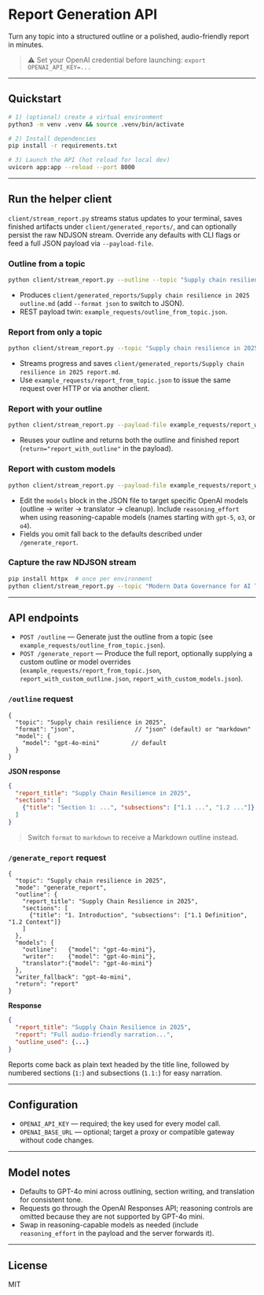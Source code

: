 # Report Generation API

Turn any topic into a structured outline or a polished, audio-friendly report in minutes.

> ⚠️ Set your OpenAI credential before launching: `export OPENAI_API_KEY=...`

---

## Quickstart

```bash
# 1) (optional) create a virtual environment
python3 -m venv .venv && source .venv/bin/activate

# 2) Install dependencies
pip install -r requirements.txt

# 3) Launch the API (hot reload for local dev)
uvicorn app:app --reload --port 8000
```

---

## Run the helper client

`client/stream_report.py` streams status updates to your terminal, saves finished artifacts under `client/generated_reports/`, and can optionally persist the raw NDJSON stream. Override any defaults with CLI flags or feed a full JSON payload via `--payload-file`.

### Outline from a topic

```bash
python client/stream_report.py --outline --topic "Supply chain resilience in 2025"
```

- Produces `client/generated_reports/Supply chain resilience in 2025 outline.md` (add `--format json` to switch to JSON).
- REST payload twin: `example_requests/outline_from_topic.json`.

### Report from only a topic

```bash
python client/stream_report.py --topic "Supply chain resilience in 2025" --show-progress
```

- Streams progress and saves `client/generated_reports/Supply chain resilience in 2025 report.md`.
- Use `example_requests/report_from_topic.json` to issue the same request over HTTP or via another client.

### Report with your outline

```bash
python client/stream_report.py --payload-file example_requests/report_with_custom_outline.json --show-progress
```

- Reuses your outline and returns both the outline and finished report (`return="report_with_outline"` in the payload).

### Report with custom models

```bash
python client/stream_report.py --payload-file example_requests/report_with_custom_models.json --show-progress
```

- Edit the `models` block in the JSON file to target specific OpenAI models (outline → writer → translator → cleanup). Include `reasoning_effort` when using reasoning-capable models (names starting with `gpt-5`, `o3`, or `o4`).
- Fields you omit fall back to the defaults described under `/generate_report`.

### Capture the raw NDJSON stream

```bash
pip install httpx  # once per environment
python client/stream_report.py --topic "Modern Data Governance for AI Teams" --show-progress --raw-stream run.ndjson
```

---

## API endpoints

- `POST /outline` — Generate just the outline from a topic (see `example_requests/outline_from_topic.json`).
- `POST /generate_report` — Produce the full report, optionally supplying a custom outline or model overrides (`example_requests/report_from_topic.json`, `report_with_custom_outline.json`, `report_with_custom_models.json`).

### `/outline` request

```jsonc
{
  "topic": "Supply chain resilience in 2025",
  "format": "json",                 // "json" (default) or "markdown"
  "model": {
    "model": "gpt-4o-mini"         // default
  }
}
```

**JSON response**

```json
{
  "report_title": "Supply Chain Resilience in 2025",
  "sections": [
    {"title": "Section 1: ...", "subsections": ["1.1 ...", "1.2 ..."]}
  ]
}
```

> Switch `format` to `markdown` to receive a Markdown outline instead.

### `/generate_report` request

```jsonc
{
  "topic": "Supply chain resilience in 2025",
  "mode": "generate_report",
  "outline": {
    "report_title": "Supply Chain Resilience in 2025",
    "sections": [
      {"title": "1. Introduction", "subsections": ["1.1 Definition", "1.2 Context"]}
    ]
  },
  "models": {
    "outline":   {"model": "gpt-4o-mini"},
    "writer":    {"model": "gpt-4o-mini"},
    "translator":{"model": "gpt-4o-mini"}
  },
  "writer_fallback": "gpt-4o-mini",
  "return": "report"
}
```

**Response**

```json
{
  "report_title": "Supply Chain Resilience in 2025",
  "report": "Full audio-friendly narration...",
  "outline_used": {...}
}
```

Reports come back as plain text headed by the title line, followed by numbered sections (`1:`) and subsections (`1.1:`) for easy narration.

---

## Configuration

- `OPENAI_API_KEY` — required; the key used for every model call.
- `OPENAI_BASE_URL` — optional; target a proxy or compatible gateway without code changes.

---

## Model notes

- Defaults to GPT-4o mini across outlining, section writing, and translation for consistent tone.
- Requests go through the OpenAI Responses API; reasoning controls are omitted because they are not supported by GPT-4o mini.
- Swap in reasoning-capable models as needed (include `reasoning_effort` in the payload and the server forwards it).

---

## License

MIT
